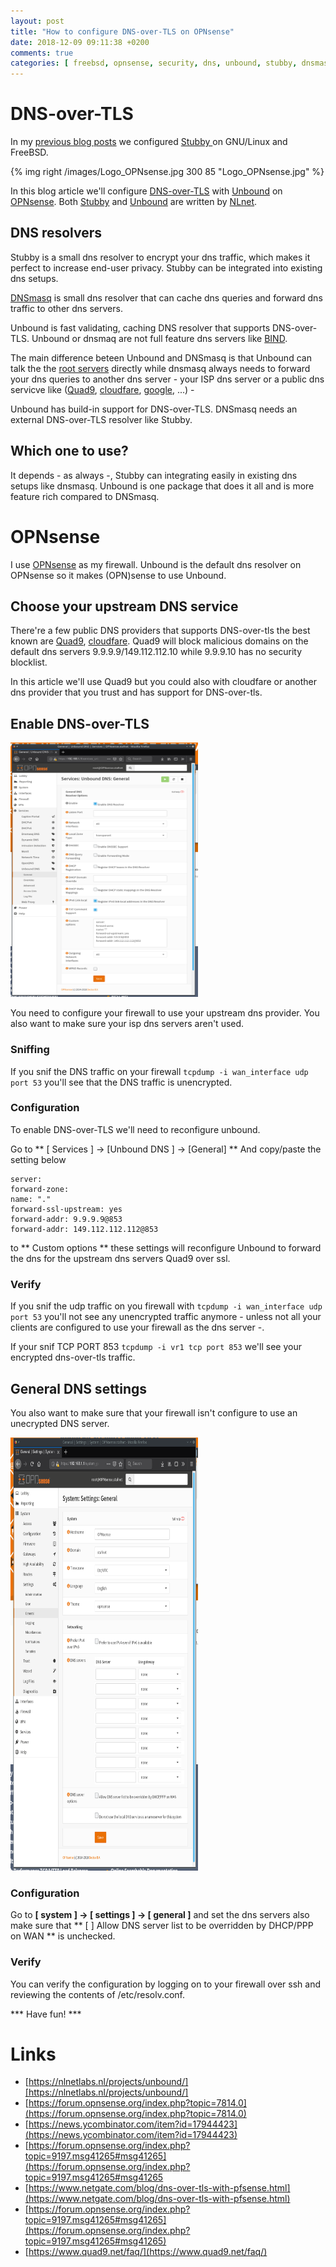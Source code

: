 ```yaml
---
layout: post
title: "How to configure DNS-over-TLS on OPNsense"
date: 2018-12-09 09:11:38 +0200
comments: true
categories: [ freebsd, opnsense, security, dns, unbound, stubby, dnsmasq ] 
---
```


# DNS-over-TLS

In my [previous blog posts](https://stafwag.github.io/blog/blog/2018/09/09/dns-privacy-with-stubby-part1-gnulinux/) we configured [Stubby ](https://dnsprivacy.org/wiki/display/DP/DNS+Privacy+Daemon+-+Stubby) on GNU/Linux and FreeBSD.

{% img right /images/Logo_OPNsense.jpg 300 85 "Logo_OPNsense.jpg" %} 

In this blog article we'll configure [DNS-over-TLS](https://en.wikipedia.org/wiki/DNS_over_TLS) with [Unbound](https://nlnetlabs.nl/projects/unbound/about/) on [OPNsense](https://opnsense.org/). Both [Stubby](https://nlnetlabs.nl/projects/getdns/) and [Unbound](https://nlnetlabs.nl/projects/unbound/about/) are written by [NLnet](https://nlnet.nl/).

## DNS resolvers

Stubby is a small dns resolver to encrypt your dns traffic, which makes it perfect to increase end-user privacy. Stubby can be integrated into existing dns setups.

[DNSmasq](http://http://www.thekelleys.org.uk/dnsmasq/doc.html) is small dns resolver that can cache dns queries and forward dns traffic to other dns servers.

Unbound is fast validating, caching DNS resolver that supports DNS-over-TLS.
Unbound or dnsmaq are not full feature dns servers like [BIND](https://www.isc.org/downloads/bind/).

The main difference beteen Unbound and DNSmasq is that Unbound can talk the the [root servers](https://www.iana.org/domains/root/servers) directly while dnsmasq always needs to forward your dns queries to another dns server - your ISP dns server or a public dns servicve like ([Quad9](https://www.quad9.net/), [cloudfare](https://1.1.1.1/), [google](https://developers.google.com/speed/public-dns/), ...) -

Unbound has build-in support for DNS-over-TLS. DNSmasq needs an external DNS-over-TLS resolver like Stubby.

## Which one to use? 

It depends - as always -, Stubby can integrating easily in existing dns setups like dnsmasq. Unbound is one package that does it all and is more feature rich compared to DNSmasq.

# OPNsense

I use [OPNsense](https://opnsense.org/) as my firewall. Unbound is the default dns resolver on OPNsense so it makes (OPN)sense to use Unbound. 

## Choose your upstream DNS service


There're a few public DNS providers that supports DNS-over-tls the best known are [Quad9](https://www.quad9.net/), [cloudfare](https://1.1.1.1/). Quad9 will block malicious domains on the default dns servers 9.9.9.9/149.112.112.10 while 9.9.9.10 has no security blocklist. 

In this article we'll use Quad9 but you could also with cloudfare or another dns provider that you trust and has support for DNS-over-tls.


## Enable DNS-over-TLS

<a href="/images/opnsense_enable_dns_tls.png"><img src="/images/opnsense_enable_dns_tls.png" class="left" width="300" height="407" alt="opnsense_enable_dns_tls.png" /> </a>

You need to configure your firewall to use your upstream dns provider. You also want to make sure your isp dns servers aren't used.

### Sniffing

 If you snif the DNS traffic on your firewall ```tcpdump -i wan_interface udp port 53``` you'll see that the DNS traffic is unencrypted.

### Configuration

To enable DNS-over-TLS we'll need to reconfigure unbound.

Go to ** [ Services ] -> [Unbound DNS ] -> [General] **
And copy/paste the setting below  


```
server:
forward-zone:
name: "."
forward-ssl-upstream: yes
forward-addr: 9.9.9.9@853
forward-addr: 149.112.112.112@853
```

to ** Custom options ** these settings will reconfigure Unbound to forward the dns for the upstream dns servers Quad9 over ssl.

### Verify

If you snif the udp  traffic on you firewall  with ```tcpdump -i wan_interface udp port 53``` you'll not see any unencrypted traffic anymore - unless not all your clients are configured to use your firewall as the dns server -.

If your snif TCP PORT 853 ```tcpdump -i vr1 tcp port 853``` we'll see your encrypted dns-over-tls traffic.

## General DNS settings

You also want to make sure that your firewall isn't configure to use an unecrypted DNS server.

<a href="/images/opnsense_set_dns.png"><img src="/images/opnsense_set_dns.png" class="right" width="300" height="693" alt="opnsense_set_dns.png" /> </a>

### Configuration

Go to **[ system ] -> [ settings ] -> [ general ]** and set the dns servers also make sure that ** [ ] Allow DNS server list to be overridden by DHCP/PPP on WAN ** is unchecked. 

### Verify

You can verify the configuration by logging on to your firewall over ssh and reviewing the contents of /etc/resolv.conf.


*** Have fun! ***

# Links

* [https://nlnetlabs.nl/projects/unbound/][https://nlnetlabs.nl/projects/unbound/]
* [https://forum.opnsense.org/index.php?topic=7814.0](https://forum.opnsense.org/index.php?topic=7814.0)
* [https://news.ycombinator.com/item?id=17944423](https://news.ycombinator.com/item?id=17944423)
* [https://forum.opnsense.org/index.php?topic=9197.msg41265#msg41265](https://forum.opnsense.org/index.php?topic=9197.msg41265#msg41265
* [https://www.netgate.com/blog/dns-over-tls-with-pfsense.html](https://www.netgate.com/blog/dns-over-tls-with-pfsense.html)
* [https://forum.opnsense.org/index.php?topic=9197.msg41265#msg41265](https://forum.opnsense.org/index.php?topic=9197.msg41265#msg41265)
* [https://www.quad9.net/faq/](https://www.quad9.net/faq/)
